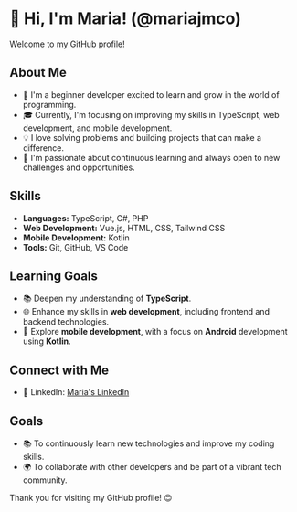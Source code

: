 # 👋 Hi, I'm Maria! (@mariajmco)

Welcome to my GitHub profile!

## About Me

- 🌱 I'm a beginner developer excited to learn and grow in the world of programming.
- 🎓 Currently, I'm focusing on improving my skills in TypeScript, web development, and mobile development.
- 💡 I love solving problems and building projects that can make a difference.
- 🌟 I'm passionate about continuous learning and always open to new challenges and opportunities.

## Skills

- **Languages:** TypeScript, C#, PHP
- **Web Development:** Vue.js, HTML, CSS, Tailwind CSS
- **Mobile Development:** Kotlin
- **Tools:** Git, GitHub, VS Code

## Learning Goals

- 📚 Deepen my understanding of **TypeScript**.
- 🌐 Enhance my skills in **web development**, including frontend and backend technologies.
- 📱 Explore **mobile development**, with a focus on **Android** development using **Kotlin**.

## Connect with Me

- 💼 LinkedIn: [Maria's LinkedIn](https://www.linkedin.com/in/mariajmco)

## Goals

- 📚 To continuously learn new technologies and improve my coding skills.
- 🌍 To collaborate with other developers and be part of a vibrant tech community.

Thank you for visiting my GitHub profile! 😊

